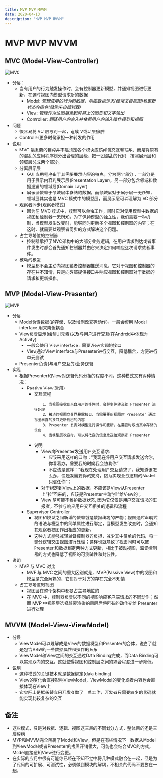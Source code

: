 ```yaml
---
title: MVP MVP MVVM
date: 2020-04-13
description: "MVP MVP MVVM"
---
```


# MVP MVP MVVM

## MVC (Model-View-Controller)
![MVC](https://github.com/joyoushunter/Pluto/blob/master/blog/Architecture/graph/Standard-MVC.jpg)
- 分层：
    + 当有用户的行为触发操作时，会有控制器更新模型，并通知视图进行更新，在这时视图向模型请求新的数据
        - Model: *管理应用的行为和数据，响应数据请求(经常来自视图)和更新状态的指令(经常来自控制器)*
        - View: *管理作为位图展示到屏幕上的图形和文字输出*
        - Controller: *翻译用户的输入并依照用户的输入操作模型和视图*
- 问题
   + 很容易将 VC 层写到一起，造成 V或C 层臃肿
   + Controller更多时候承担一种转发的作用
- 说明
    + MVC 最重要的目的并不是规定各个模块应该如何交互和联系，而是将原有的混乱的应用程序划分出合理的层级，把一团混乱的代码，按照展示层和领域层分成两个部分。
    + 分离展示层
        - GUI 应用程序由于其需要展示内容的特点，分为两个部分：一部分是用于展示内容的展示层(Presentation Layer)，另一部分包含领域和数据逻辑的领域层(Domain Layer)
        - 展示层依赖于领域层中存储的数据，而领域层对于展示层一无所知，领域层其实也是 MVC 模式中的模型层，而展示层可以理解为 VC 部分
    + 观察者同步(观察者模式)
        - 因为在 MVC 模式中，模型可以单独工作，同时它对使用模型中数据的视图和控制器一无所知，为了保持模型的独立性，我们需要一种机制，当模型发生改变时，能够同时更新多个视图和控制器的内容；在这时，就需要以观察者同步的方式解决这个问题。
    + 占主导地位的控制器
        - 控制器承担了MVC架构中的大部分业务逻辑，在用户请求到达或者事件发生时都会首先通知控制器并由它来决定如何响应这次请求或者事件。
    + 被动的模型
        - 模型都不会主动向视图或者控制器推送消息。它对于视图和控制器的存在并不知情，只是向外部提供接口并响应视图和控制器对于数据的请求和更新操作。

## MVP (Model-View-Presenter)
![MVP](https://github.com/joyoushunter/Pluto/blob/master/blog/Architecture/graph/Standard-MVP.jpg)
- 分层
    + Model负责数据(的存储、以及增删改查等动作)。一般会使用 Model interface 用来降低耦合
    + View负责显示(绘制UI元素)以及与用户进行交互(在Android中体现为Activity)
        - 一般会使用 View interface : 需要View实现的接口
        - View通过View interface与Presenter进行交互，降低耦合，方便进行单元测试
    + Presenter负责(与用户交互的)业务逻辑
- 实现
    + 根据Presenter和View对逻辑代码分担的程度不同，这种模式又有两种情况：
        - Passive View(常用)
            + 交互流程
                ```
                    1、当视图接收到来自用户的事件时，会将事件转交给 Presenter 进行处理
                    2、被动的视图向外界暴露接口，当需要更新视图时 Presenter 通过视图暴露的接口更新视图的内容
                    3、Presenter 负责对模型进行操作和更新，在需要时取出其中存储的信息
                    4、当模型层改变时，可以将改变的信息发送给观察者 Presenter
                ```
            + 说明
                - View向Presenter发送用户交互请求:
                    + 应该采用这样的口吻：“我现在将用户交互请求发送给你，你看着办，需要我的时候我会协助你”
                    + 不应该是这样：“我现在处理用户交互请求了，我知道该怎么办，但是我需要你的支持，因为实现业务逻辑的Model只信任你”；
                - 对于绑定到View上的数据，不应该是View从Presenter上“拉”回来的，应该是Presenter主动“推”给View的；
                - View 尽可能不维护数据状态, 因为它仅仅是用户交互请求的汇报者，不参与响应用户交互相关的逻辑和流程
        - Supervisor Controller
            + 视图和模型之间新增的依赖就是数据绑定的产物；视图通过声明式的语法与模型中的简单属性进行绑定，当模型发生改变时，会通知其观察者视图作出相应的更新。
            + 这种方式能够减轻监督控制器的负担，减少其中简单的代码，将一部分逻辑交由视图进行处理；这样也就导致了视图同时可以被 Presenter 和数据绑定两种方式更新，相比于被动视图，监督控制器的方式也降低了视图的可测试性和封装性。
- 说明
    + MVP 与 MVC 对比
        - MVP 与 MVC 之间的重大区别就是，MVP(Passive View)中的视图和模型是完全解耦的，它们对于对方的存在完全不知情
    + 占主导地位的视图
        - 视图层在整个架构中都是占主导地位的
        - 在 MVC 中，控制器负责以不同的视图响应客户端请求的不同动作；然而 MVP 中视图层选择好要渲染的图层后将所有的动作交给 Presenter 进行处理

## MVVM (Model-View-ViewModel)
- 分层
    + ViewModel可以理解成是View的数据模型和Presenter的合体，说白了就是包含View的一些数据属性和操作的东东
    + ViewModel和View之间的交互通过Data Binding完成，而Data Binding可以实现双向的交互，这就使得视图和控制层之间的耦合程度进一步降低。
- 说明
   - 这种模式的关键技术就是数据绑定(data binding)
   - View的变化会直接影响ViewModel，ViewModel的变化或者内容也会直接体现在View上
   - 它实际上是框架替应用开发者做了一些工作，开发者只需要较少的代码就能实现比较复杂的交互

## 备注
- 这些模式，只是对数据、逻辑、视图这三层的不同划分方式，整体目的还是三层解耦
- MVP和MVVM完全隔离了Model和View，但是在有些情况下，数据从Model到ViewModel或者Presenter的拷贝开销很大，可能也会结合MVC的方式，Model直接通知View进行变更。
- 在实际的应用中很有可能你已经在不知不觉中将几种模式融合在一起，但是为了代码的可扩展、可测试性，必须做到模块的解耦，不相关的代码不要放在一起。